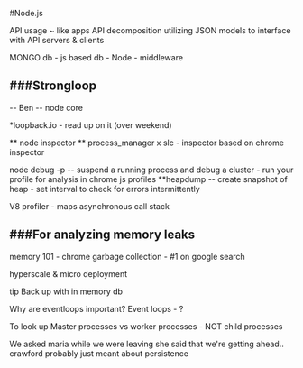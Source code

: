 #Node.js 

API usage ~ like apps
API decomposition
    utilizing JSON models to interface with API servers & clients

MONGO db - js based db -
Node - middleware

###Strongloop
---

-- Ben -- node core

 *loopback.io - read up on it (over weekend)

** node inspector
** process_manager
x
slc - inspector based on chrome inspector

node debug -p <process id>  -- suspend a running process and debug a cluster
    - run your profile for analysis in chrome js profiles
**heapdump -- create snapshot of heap
    - set interval to check for errors intermittently

V8 profiler - maps asynchronous call stack

###For analyzing memory leaks
---
memory 101 - chrome 
garbage collection - #1 on google search

hyperscale & micro deployment


tip
Back up with in memory db
    
Why are eventloops important?
    Event loops  - ?


   To look up
   Master processes vs worker processes - NOT child processes

We asked maria while we were leaving
she said that we're getting ahead.. crawford probably just meant about persistence